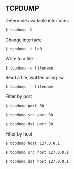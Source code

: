## TCPDUMP

Determine available interfaces

```bash
$ tcpdump -D
```

Change interface

```bash
$ tcpdump -i lo0
```

Write to a file

```bash
$ tcpdump -w filename
```
Read a file, written using -w

```bash
$ tcpdump -r filename
```

Filter by port 

```bash
$ tcpdump port 80

$ tcpdump src port 80

$ tcpdump dst port 80
```

Filter by host

```bash
$ tcpdump host 127.0.0.1

$ tcpdump src host 127.0.0.1

$ tcpdump dst host 127.0.0.1
```
